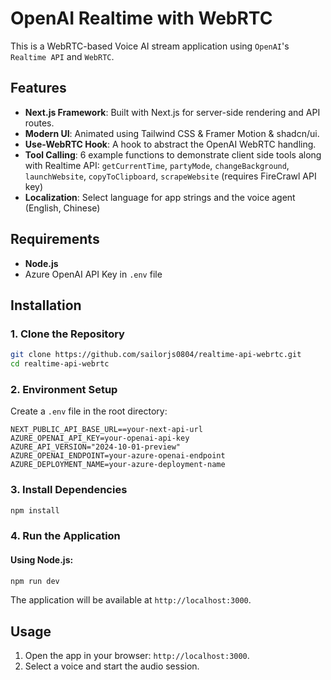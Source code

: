# OpenAI Realtime with WebRTC
This is a WebRTC-based Voice AI stream application using `OpenAI`'s `Realtime API` and `WebRTC`.

## Features
- **Next.js Framework**: Built with Next.js for server-side rendering and API routes.
- **Modern UI**: Animated using Tailwind CSS & Framer Motion & shadcn/ui.
- **Use-WebRTC Hook**: A hook to abstract the OpenAI WebRTC handling.
- **Tool Calling**: 6 example functions to demonstrate client side tools along with Realtime API: `getCurrentTime`, `partyMode`, `changeBackground`, `launchWebsite`, `copyToClipboard`, `scrapeWebsite` (requires FireCrawl API key)
- **Localization**: Select language for app strings and the voice agent (English, Chinese)

  
## Requirements
- **Node.js**
- Azure OpenAI API Key in `.env` file

## Installation

### 1. Clone the Repository
```bash
git clone https://github.com/sailorjs0804/realtime-api-webrtc.git
cd realtime-api-webrtc
```

### 2. Environment Setup
Create a `.env` file in the root directory:
```env
NEXT_PUBLIC_API_BASE_URL==your-next-api-url
AZURE_OPENAI_API_KEY=your-openai-api-key
AZURE_API_VERSION="2024-10-01-preview"
AZURE_OPENAI_ENDPOINT=your-azure-openai-endpoint
AZURE_DEPLOYMENT_NAME=your-azure-deployment-name
```

### 3. Install Dependencies
```bash
npm install
```

### 4. Run the Application

#### Using Node.js:
```bash
npm run dev
```

The application will be available at `http://localhost:3000`.

## Usage
1. Open the app in your browser: `http://localhost:3000`.
2. Select a voice and start the audio session.
